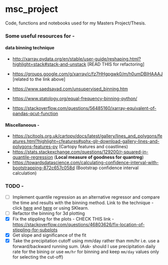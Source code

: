 # msc_project
Code, functions and notebooks used for my Masters Project/Thesis.

### Some useful resources for -

#### data binning technique 

- http://xarray.pydata.org/en/stable/user-guide/reshaping.html?highlight=stack#stack-and-unstack [READ THIS for refactoring]
- https://groups.google.com/g/xarray/c/fz7HHgpgwk0/m/h0umDBIHAAAJ [related to the link above]

- https://www.saedsayad.com/unsupervised_binning.htm
- https://www.statology.org/equal-frequency-binning-python/
- https://stackoverflow.com/questions/56485160/xarray-equivalent-of-pandas-qcut-function

#### Miscellaneous -

- https://scitools.org.uk/cartopy/docs/latest/gallery/lines_and_polygons/features.html?highlight=cfeatures#sphx-glr-download-gallery-lines-and-polygons-features-py (Cartopy features and coastlines)
- https://stats.stackexchange.com/questions/129200/r-squared-in-quantile-regression (**Local measure of goodness for quantreg**)
- https://towardsdatascience.com/calculating-confidence-interval-with-bootstrapping-872c657c058d (Bootstrap confidence interval calculation)

### TODO -

- [ ] Implement quantile regression as an alternative regressor and compare the time and results with the binning method. Link to the technique - click [here](https://www.statology.org/quantile-regression-in-python/) and [here](https://subramgo.github.io/2017/03/13/Quantile-Regression/) or using SKlearn.
- [ ] Refactor the binning for 3d plotting
- [x] Fix the stippling for the plots - CHECK THIS link - https://stackoverflow.com/questions/46803626/fix-location-of-stippling-for-subplots
- [x] Get slope and significance of the fit
- [x] Take the precipitation cutoff using mm/day rather than mm/hr i.e. use a forward/backward running sum. (Ask- should I use precipitation daily rate for the bining or use `mm/hr` for binning and keep `mm/day` values only for selecting the cut-off)
